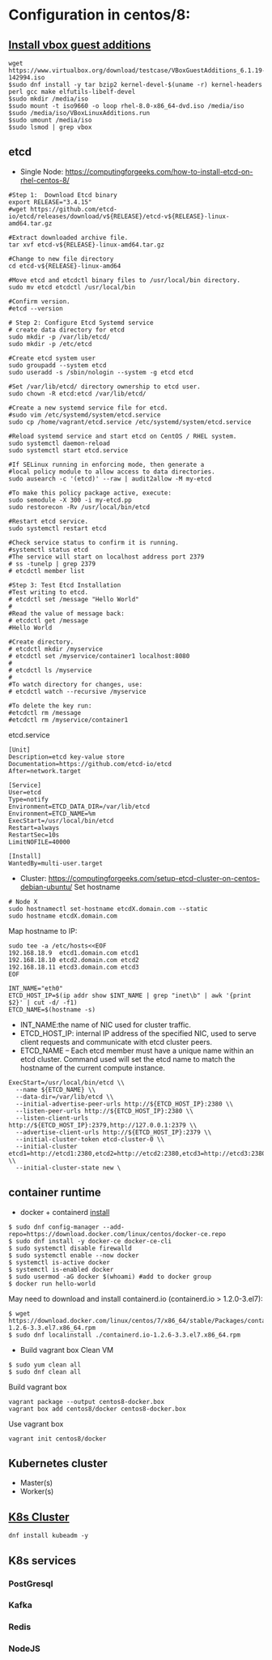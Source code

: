 # Configuration in centos/8:
## [Install vbox guest additions](https://linuxconfig.org/virtualbox-install-guest-additions-on-redhat-8) 
```
wget https://www.virtualbox.org/download/testcase/VBoxGuestAdditions_6.1.19-142994.iso
$sudo dnf install -y tar bzip2 kernel-devel-$(uname -r) kernel-headers perl gcc make elfutils-libelf-devel
$sudo mkdir /media/iso
$sudo mount -t iso9660 -o loop rhel-8.0-x86_64-dvd.iso /media/iso
$sudo /media/iso/VBoxLinuxAdditions.run
$sudo umount /media/iso
$sudo lsmod | grep vbox
```
## etcd
- Single Node: https://computingforgeeks.com/how-to-install-etcd-on-rhel-centos-8/
```
#Step 1:  Download Etcd binary
export RELEASE="3.4.15"
#wget https://github.com/etcd-io/etcd/releases/download/v${RELEASE}/etcd-v${RELEASE}-linux-amd64.tar.gz

#Extract downloaded archive file.
tar xvf etcd-v${RELEASE}-linux-amd64.tar.gz

#Change to new file directory
cd etcd-v${RELEASE}-linux-amd64

#Move etcd and etcdctl binary files to /usr/local/bin directory.
sudo mv etcd etcdctl /usr/local/bin

#Confirm version.
#etcd --version

# Step 2: Configure Etcd Systemd service
# create data directory for etcd
sudo mkdir -p /var/lib/etcd/
sudo mkdir -p /etc/etcd

#Create etcd system user
sudo groupadd --system etcd
sudo useradd -s /sbin/nologin --system -g etcd etcd

#Set /var/lib/etcd/ directory ownership to etcd user.
sudo chown -R etcd:etcd /var/lib/etcd/

#Create a new systemd service file for etcd.
#sudo vim /etc/systemd/system/etcd.service
sudo cp /home/vagrant/etcd.service /etc/systemd/system/etcd.service

#Reload systemd service and start etcd on CentOS / RHEL system.
sudo systemctl daemon-reload
sudo systemctl start etcd.service

#If SELinux running in enforcing mode, then generate a 
#local policy module to allow access to data directories.
sudo ausearch -c '(etcd)' --raw | audit2allow -M my-etcd

#To make this policy package active, execute:
sudo semodule -X 300 -i my-etcd.pp
sudo restorecon -Rv /usr/local/bin/etcd

#Restart etcd service.
sudo systemctl restart etcd 

#Check service status to confirm it is running.
#systemctl status etcd
#The service will start on localhost address port 2379
# ss -tunelp | grep 2379
# etcdctl member list

#Step 3: Test Etcd Installation
#Test writing to etcd.
# etcdctl set /message "Hello World"
#
#Read the value of message back:
# etcdctl get /message
#Hello World

#Create directory.
# etcdctl mkdir /myservice
# etcdctl set /myservice/container1 localhost:8080
#
# etcdctl ls /myservice
#
#To watch directory for changes, use:
# etcdctl watch --recursive /myservice

#To delete the key run:
#etcdctl rm /message
#etcdctl rm /myservice/container1
```
etcd.service
```
[Unit]
Description=etcd key-value store
Documentation=https://github.com/etcd-io/etcd
After=network.target

[Service]
User=etcd
Type=notify
Environment=ETCD_DATA_DIR=/var/lib/etcd
Environment=ETCD_NAME=%m
ExecStart=/usr/local/bin/etcd
Restart=always
RestartSec=10s
LimitNOFILE=40000

[Install]
WantedBy=multi-user.target
```
- Cluster: https://computingforgeeks.com/setup-etcd-cluster-on-centos-debian-ubuntu/
Set hostname
```
# Node X
sudo hostnamectl set-hostname etcdX.domain.com --static
sudo hostname etcdX.domain.com
```
Map hostname to IP:
```
sudo tee -a /etc/hosts<<EOF
192.168.18.9  etcd1.domain.com etcd1
192.168.18.10 etcd2.domain.com etcd2
192.168.18.11 etcd3.domain.com etcd3
EOF
```
```
INT_NAME="eth0"
ETCD_HOST_IP=$(ip addr show $INT_NAME | grep "inet\b" | awk '{print $2}' | cut -d/ -f1)
ETCD_NAME=$(hostname -s)
```
- INT_NAME:the name of NIC used for cluster traffic. 
- ETCD_HOST_IP: internal IP address of the specified NIC, used to serve client requests and communicate with etcd cluster peers.
- ETCD_NAME – Each etcd member must have a unique name within an etcd cluster. Command used will set the etcd name to match the hostname of the current compute instance.
    
```
ExecStart=/usr/local/bin/etcd \\
  --name ${ETCD_NAME} \\
  --data-dir=/var/lib/etcd \\
  --initial-advertise-peer-urls http://${ETCD_HOST_IP}:2380 \\
  --listen-peer-urls http://${ETCD_HOST_IP}:2380 \\
  --listen-client-urls http://${ETCD_HOST_IP}:2379,http://127.0.0.1:2379 \\
  --advertise-client-urls http://${ETCD_HOST_IP}:2379 \\
  --initial-cluster-token etcd-cluster-0 \\
  --initial-cluster etcd1=http://etcd1:2380,etcd2=http://etcd2:2380,etcd3=http://etcd3:2380 \\
  --initial-cluster-state new \
```

## container runtime
- docker + containerd [install](https://phoenixnap.com/kb/how-to-install-docker-on-centos-8)
```      
$ sudo dnf config-manager --add-repo=https://download.docker.com/linux/centos/docker-ce.repo
$ sudo dnf install -y docker-ce docker-ce-cli
$ sudo systemctl disable firewalld
$ sudo systemctl enable --now docker
$ systemctl is-active docker
$ systemctl is-enabled docker
$ sudo usermod -aG docker $(whoami) #add to docker group
$ docker run hello-world
```
May need to download and install containerd.io (containerd.io > 1.2.0-3.el7):
```
$ wget https://download.docker.com/linux/centos/7/x86_64/stable/Packages/containerd.io-1.2.6-3.3.el7.x86_64.rpm
$ sudo dnf localinstall ./containerd.io-1.2.6-3.3.el7.x86_64.rpm
```
- Build vagrant box
Clean VM
```
$ sudo yum clean all
$ sudo dnf clean all
```
Build vagrant box
```
vagrant package --output centos8-docker.box
vagrant box add centos8/docker centos8-docker.box
```
Use vagrant box
```
vagrant init centos8/docker
```

## Kubernetes cluster
- Master(s)
- Worker(s)

## [K8s Cluster](https://www.tecmint.com/install-a-kubernetes-cluster-on-centos-8/)
```
dnf install kubeadm -y 

```
## K8s services

### PostGresql

### Kafka

### Redis

### NodeJS
